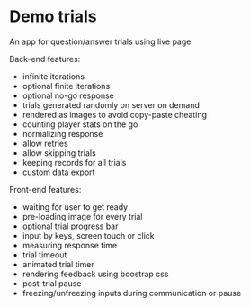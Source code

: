 # Demo trials

An app for question/answer trials using live page

Back-end features:
- infinite iterations
- optional finite iterations 
- optional no-go response
- trials generated randomly on server on demand
- rendered as images to avoid copy-paste cheating
- counting player stats on the go
- normalizing response
- allow retries
- allow skipping trials
- keeping records for all trials
- custom data export

Front-end features:
- waiting for user to get ready
- pre-loading image for every trial
- optional trial progress bar
- input by keys, screen touch or click
- measuring response time
- trial timeout 
- animated trial timer
- rendering feedback using boostrap css
- post-trial pause
- freezing/unfreezing inputs during communication or pause